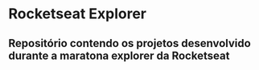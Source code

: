# Rocketseat Explorer 
## Repositório contendo os projetos desenvolvido durante a maratona explorer da Rocketseat
